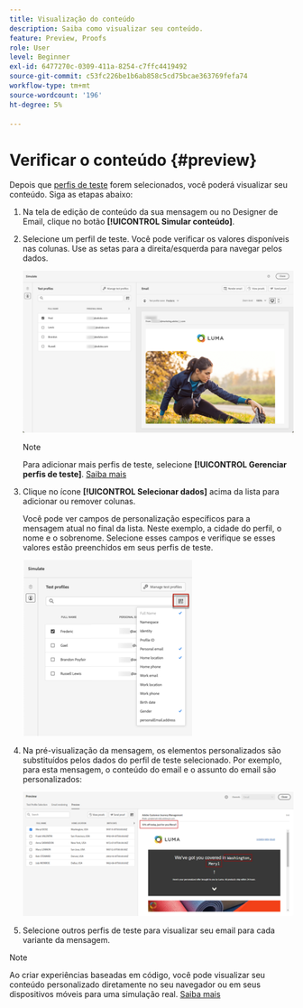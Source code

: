```yaml
---
title: Visualização do conteúdo
description: Saiba como visualizar seu conteúdo.
feature: Preview, Proofs
role: User
level: Beginner
exl-id: 6477270c-0309-411a-8254-c7ffc4419492
source-git-commit: c53fc226be1b6ab858c5cd75bcae363769fefa74
workflow-type: tm+mt
source-wordcount: '196'
ht-degree: 5%

---
```


# Verificar o conteúdo {#preview}

<!--## Preview your content {#preview-content}-->

Depois que [perfis de teste](test-profiles.md) forem selecionados, você poderá visualizar seu conteúdo. Siga as etapas abaixo:

1. Na tela de edição de conteúdo da sua mensagem ou no Designer de Email, clique no botão **[!UICONTROL Simular conteúdo]**.

1. Selecione um perfil de teste. Você pode verificar os valores disponíveis nas colunas. Use as setas para a direita/esquerda para navegar pelos dados.

   ![](../email/assets/preview-select-profile.png)

   >[!NOTE]
   >
   >Para adicionar mais perfis de teste, selecione **[!UICONTROL Gerenciar perfis de teste]**. [Saiba mais](test-profiles.md)

1. Clique no ícone **[!UICONTROL Selecionar dados]** acima da lista para adicionar ou remover colunas.

   Você pode ver campos de personalização específicos para a mensagem atual no final da lista. Neste exemplo, a cidade do perfil, o nome e o sobrenome. Selecione esses campos e verifique se esses valores estão preenchidos em seus perfis de teste.

   ![](../email/assets/preview-select-data.png)

1. Na pré-visualização da mensagem, os elementos personalizados são substituídos pelos dados do perfil de teste selecionado. Por exemplo, para esta mensagem, o conteúdo do email e o assunto do email são personalizados:

   ![](../email/assets/preview-test-profile.png)

1. Selecione outros perfis de teste para visualizar seu email para cada variante da mensagem.

>[!NOTE]
>
>Ao criar experiências baseadas em código, você pode visualizar seu conteúdo personalizado diretamente no seu navegador ou em seus dispositivos móveis para uma simulação real. [Saiba mais](../code-based/create-code-based.md#preview-on-device)

